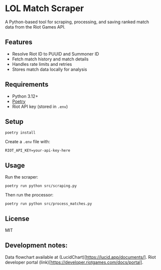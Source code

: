 # LOL Match Scraper

A Python-based tool for scraping, processing, and saving ranked match data from the Riot Games API.

## Features
- Resolve Riot ID to PUUID and Summoner ID
- Fetch match history and match details
- Handles rate limits and retries
- Stores match data locally for analysis

## Requirements
- Python 3.12+
- [Poetry](https://python-poetry.org/)
- Riot API key (stored in `.env`)

## Setup

```
poetry install
```

Create a `.env` file with:

```
RIOT_API_KEY=your-api-key-here
```

## Usage

Run the scraper:

```
poetry run python src/scraping.py
```

Then run the processor:
```
poetry run python src/process_matches.py
```


## License

MIT

## Development notes:

Data flowchart available at (LucidChart)[https://lucid.app/documents/]. 
Riot developer portal (link)[https://developer.riotgames.com/docs/portal]. 
